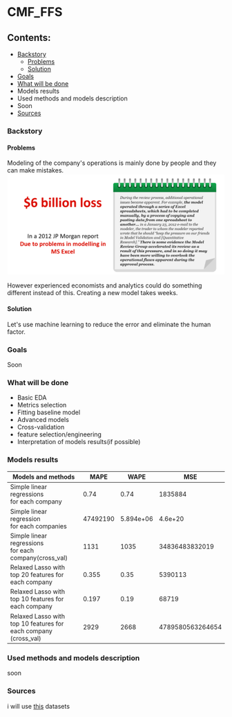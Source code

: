 # CMF_FFS
## Contents:
- [Backstory](#backstory)
  - [Problems](#problems)
  - [Solution](#solution)
- [Goals](#goals)
- [What will be done](#what-will-be-done)
- Models results
- Used methods and models description
- Soon
- [Sources](#sources)

### Backstory
#### Problems
Modeling of the company's operations is mainly done by people and they can make mistakes.
![problem](https://github.com/GraC2H5OH/CMF_FFS/blob/main/pics/problems.png)

However experienced economists and analytics could do something different instead of this. Creating a new model takes weeks. 
#### Solution
Let's use machine learning to reduce the error and eliminate the human factor.

### Goals
Soon
### What will be done
- Basic EDA
- Metrics selection
- Fitting baseline model
- Advanced models
- Cross-validation
- feature selection/engineering
- Interpretation of models results(if possible)

### Models results
| Models and methods                                                          | MAPE   | WAPE    | MSE          |
|-----------------------------------------------------------------------------|--------|---------|--------------|
| Simple linear regressions<br>for each company                               | 0.74   |0.74     |1835884       |
|Simple linear regression<br>for each companies                               |47492190|5.894e+06|4.6e+20       |
| Simple linear regressions<br>for each company(cross_val)                    | 1131   |1035     |34836483832019|
|Relaxed Lasso with <br> top 20 features for <br> each company                |0.355   |0.35     |5390113       |
|Relaxed Lasso with <br> top 10 features for <br> each company                |0.197   |0.19     |68719         |
|Relaxed Lasso with <br> top 10 features for <br> each company <br>(cross_val)|2929    |2668     |4789580563264654|


### Used methods and models description
soon

### Sources
i will use [this](https://www.kaggle.com/datasets/jarbol/oil-gas-predict) datasets
